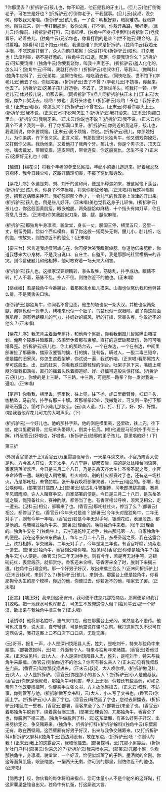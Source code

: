 <!-- { "loadSidebar": true } -->
?你那里去？(折拆驴云)孩儿也，你不知道，他正是我的牙主儿。(旦儿云)他打倒俺老子，可怎生是好也？(折拆驴云)打倒你老子，干我腿事。(旦儿云)叔叔，没奈何，你救我父亲咱。(折拆驴云)孩儿也，一了说：明枪好躲，暗箭难防。我暗算他，搬将过来，则一拳打倒那厮，救你父亲，打不倒，你躲开条路，我好走。(旦儿云)你靠前。(折拆驴捱打科，云)唱喏哩。(独角牛回身打净倒科)(折拆驴云)老叔看牙，轻着些儿。(独角牛云)兄弟每也，你看打倒的是谁？(世不饱云)理会的。我试看咱。(做看科)(世不饱云)哥也，我道是谁？原来是折拆驴。(独角牛云)我若无手眼，不吃这厮打倒了，众人向前打那厮！(众做打科)(折拆驴云)娘也，打杀我也！法度利害，祸不是好惹的。(独角牛云)口退，那厮，你要我饶你么？(折拆驴云)可知要饶哩！(独角牛云)你要我饶你，叫我十声老子。(折拆驴云)羞人化化的，怎么叫？(独角牛云)不叫，我就打杀你！(折拆驴云)老叔休打，等我叫。(做叫科)(独角牛应科了，云)兄弟每，这厮怕俺也，咱吃酒去也。(同快吃饭、世不饱下)(孛老儿云)他去了也，你起来罢。(折拆驴云)去了不曾？(孛老儿云)不妨事，你起来，他去了。(折拆驴云)这弟子孩儿好造物，不去了，这厮烂羊头，吃我打一顿。(孛老儿云)休对孩儿说，咱家去来。(同折拆驴下)(旦儿同折拆驴扶正末上)(正末云)大嫂，你熬口粥汤去。哎哟！娘也！我好头疼也！(折拆驴云)哎哟！爷也！我好牙疼也！(正末云)叔叔，你怎么来？(折拆驴云)不曾怎么。(正末云)你看你那头上土。(折拆驴云)我不说。(正末云)你不说呵怎生？(折拆驴云)我打滚来。(正末云)你那口里血。(折拆驴云)我剔牙来。(正末云)你说也不说？(折拆驴云)我不说。(正末云)你真个不说？我则一拳，打了你那满口里牙。(折拆驴云)你则近的我这牙，孩儿也，我说则说，你休要烦恼。(正末云)我不烦恼，你说。(折拆驴云)孩儿，你那媳妇儿，为你染病，许下舍义浆。正含义浆，有那世里对头独角牛，他又调戏你媳妇，又打倒你父亲。我劝他来，又着他打了我两个牙。孩儿也，你是个男子汉，顶天立地，噙齿戴发，带眼安眉，连皮带肉，带骨连皮，你这般冤仇，怎生不报？(正末云)这厮好无礼也！(唱)

【越调】【梅花引】将我个年老的尊堂恁厮拍，年纪小的妻儿迤逗来。好着我忿怒夯胸怀，我今日践尘埃，这厮好情理切害，不报了冤仇和姓改。

【紫花儿序】休道是刘、刘、刘千的这和尚，便是那释迦如来，被这厮恼下莲台。(折拆驴云)孩儿也，你身子不停当哩，将息你那证候咱。(正末唱)将我这神眉剔竖，把我这病眼来睁开。我好怨恨那个乔才，一会儿气的我浑身上津津的汗出来。(折拆驴云)孩儿也，倒是些儿好汗。(正末唱)美也觉我这身子儿轻快。(折拆驴云)孩儿也，你这般面黄肌瘦，眼嵌缩腮。两条腿恰似麻秸，十个指头有如灯草，你且将息几日去。(正末唱)你笑我脸似刀条，腿、腿、腿似麻秸。

(折拆驴云)那独角牛身凛凛，貌堂堂，身长一丈，膀阔三停，横里五尺，竖里一丈，剔留秃圞，恰似个西瓜模样。看了你这般一掿两头无剩，腰儿小，肚儿细，吃的饱，快放矢，则怕你近不的他么？(正末唱)

【耍三台】常言道我虎瘦呵雄心在，你可便休笑我眼嵌缩腮。你道他偌来肥胖，你道我恁来大小身材。不是我自说口、自庄主、自邀买，我是那那吒社里横祸来的非灾。则今番破题儿和他相搏，他可敢寄着一场天来大利害。

(折拆驴云)孩儿也，这擂家汉要眼睛转，拳头取胜，筋脉乱，扑手成功。眼睛不转，打人不着，筋脉不乱，扑人不倒。则怕你近不的他也。(正末唱)

【络丝娘】若是独角牛今番撇台，着那厮浅水鱼儿摸来。山海也似冤仇我和他劈甚么排，不是我舌尖口快。

(折拆驴云)那独角牛，你闻名不曾见面，他生的塔也似一条大汉。井桩也似两条腿，酱钵也似一对拳头，栲栳来也似一个肚子，乌盆也似一双眼睛。觑了你这般面黄肌瘦，则有老蜻腰儿的气力，扑蚂蚱的威风，听的打擂，常害头疼，你敢近不的他么？(正末唱)

【紫花儿序】我怎肯主着面拳厮扑，和他两个厮捱，你看我倒蹬儿智厮瞒由咱摆划。俺两个硬厮并暗厮算，浓闹里休着那布束解。直打的这壁破那壁伤，碜可可嘴塌鼻歪。(折拆驴云)孩儿也，你上的那路台去，一个在左边，一个在右边，中间里部署扯了那藤棒，擂家汉要智的擒，打的擒，肚有智，瞒过人，一狠二毒三短命，便是擂的旧家风。你怎生遮截架解，你试说一遍，我试听咱。(正末唱)看那厮拽大拳可这般出、出、出的赶来，你看我跌过脚轻轻的倒台。吐架子扒下来，嘴缝上飕飕的着我扣落拍，直打的摇着头跌着脚道好、好、好擂可这般失惊打怪。(折拆驴云)孩儿也，你使的是上三路，下三路，中三路，可是那一路拳？你一发对我说一遍咱。(正末唱)

【尾声】你看我，横里丢，竖里砍，往上兜，往下抛，虎口里截臂骨，扛纽羊头，枷稍坠，马前剑，扑手有那三十解。着那嘶拳起处，我搬踅过，可叉则一拳打下那厮班石露台。恁时节小飐儿那妆么。(云)众人道，打、打、打了，好、好、好擂。(唱)我着他浑花儿可兀的大喝声采。(下)

(折拆驴云)一个好儿也。他的那扑手熟，他的倒是横里丢，竖里砍，往上兜，往下抛，虎口里截臂骨，扛纽羊头带蹄儿，倒卖十伍贯。(唱)他道是马前剑扑手有三十解。(外呈答云)好唱也，好唱也。(折拆驴云)随邪的弟子孩儿，那里唱的好！(下)

第三折

(外扮香官领张千上)(香官云)万里雷霆驱号令，一天星斗焕文章。小官乃降香大使是也。方今圣人在位，天下太平，八方宁静，黎庶安康，端的是处处楼台闻语笑，家家院落听欢声。今日是三月二个八日，乃是东岳天齐大生仁圣帝圣诞之辰，小官奉命降香一遭。端的是人稠物穰，社火喧哗。别的社火都赛过了也，还有这一场社火，乃是那吒社，未曾酌献。张千与我唤将部署来者。(张千云)理会的。部署，相公唤你哩。(部署领打擂四人上)(部署云)依古礼斗智相搏，习老郎捕腿拿腰。赛尧年风调雨顺，许人人赌赛争交。自家部署的便是。今日是三月二十八日，是东岳圣诞之辰，俺预备社火，赛神酌献，都停当了也。有香官相公呼唤，须索见相公，走一遭去。(见科云)相公，部署来了也。(香官云)那吒社社火，停当了么？(部署云)相公，都停当了也。(香官云)今年头对是谁？(部署云)今年头对是独角牛，二年无对手了，则有今年一年哩。(香官云)若是今年无对手呵，银碗花红，表里段匹，都是他的。与我唤过独角牛来、(部署云)理会的。唤将独角牛来者。(张千云)理会的。独角牛安在？(独角牛上，云)打遍乾坤无对手，独占那吒第一人。自家独角牛的便是。我在这泰安州东岳庙上，每年三月二十八日，东岳圣诞之辰，我在这露台上，跌打相搏，争交赌筹，二年无对手了，今年是第三年也。有香官呼唤，须索走一遭去。(部署云)独角牛，香官相公唤你哩。(做见科)(香官云)你便是独角牛？(独角牛云)小人便是。(香官云)你二年无对手也，则有今年，若是再无对手呵，这银碗花红，表里段匹，就都赏你。香客还未全哩，等香客来全了时，脱剥下来搦三遭。(独角牛云)理会的。那一个好男子好汉，敢出来擂三合么？(正末同折拆驴上)(正末云)叔叔，来到了么？(折拆驴云)孩儿，来到也。那露台上便是独角牛，你看那狗骨头生的那个模样，你近的他，你便过去，你若近不的他，咱家去了罢。(正末唱)

【正宫】【端正好】我来到这泰安州，我可便不住您兀那招商店，那厮便紧和我钉钉胶粘。把一池绿水可也浑都占，可怎生不放俺这傍人僭？(独角牛云)那一个好汉，敢出来与我独角牛擂三台？(正末唱)

【滚绣球】他将那名姓呼，志气来口店，他在那露台上光闪，果然是名不虚传。他可也忒自专，说大言，自夸轻健，可是他空说在骏马之前。我打这厮东头不说可在这西头说，我打这厮上口不口店下口口店，无耻无廉。

(云)哥哥，报复一声，小人是深州饶阳县人氏，姓刘，是吃刘千，特来与独角牛来厮擂。(部署做报科，云)喏！外面有个人，特来与独角年来赌擂。(香官云)着他过来。(正末做见科，云)大人，小人是深州饶阳县人氏，姓刘，是吃刘千，特来与独角牛来厮擂。(香官云)则怕你近不的他么？你可有甚么亲人？(正末云)见有我叔叔在门首。(香官云)叫你那叔叔进来。(正末云)叔叔，大人唤你哩。(折拆驴做见科，云)大人，小人是折拆驴。(香官云)你是那小的甚么人？(折拆驴云)小人是他叔叔。(香官云)你既是他叔叔，那独角牛可利害，拳头上无眼，倘若还有些高低，可如之奈何？他既要搏擂呵，你便亲手立张文书，方才放他厮擂去。(正末云)叔叔，不妨事，你则管写与他。(折拆驴做写文书科，云)大人，小人写了文书也。(香官云)你画上字。(折拆驴云)小人画了字也。(香官云)既然画了字也，您过去厮擂去。(折拆驴云)咱且在一壁者。(香官云)部署，香客来全了么？(部署云)来全了也。(香官云)着那独角牛脱剥下，绕着露台搦三遭。(部署云)理会的。兀那独角牛，香客全了也，你脱剥下搦三遭。(独角牛做脱剥了科，云)这东壁厢，有甚么好男子好汉，出来劈排定对，争交赌筹来。(独角牛、折拆驴打科)(折拆驴躲科)(独角牛云)东壁厢无有，敢在西壁厢。这西壁厢有好男子好汉，出来与我争交赌筹来。(又打折拆驴科)(折拆驴又躲科)(独角牛云)西边厢没有，敢在东边。(折拆驴云)呸！你则认的我！(正末云)我上的这露台来，我和他擂去。(部署搽科，云)兀那小厮靠后。(折拆驴吐门户科)(部署云)你来怎的？(折拆驴云)我来喷水来。(部署云)兀那小厮，你看那独角牛，身凛凛，貌堂堂，一个好汉，恰便似烟薰了的子路，墨洒就的金刚。你这等面黄肌瘦，眼嵌缩腮，一掿两头无剩，你可到的那里，则怕你近不的他也。(正末唱)

【倘秀才】哎，你伙看的每休将咱来指点，您可休量小人不是个驰名的这好飐，打这厮囊里盛锥自出尖。独角牛有仇冤，打这厮说大言。

